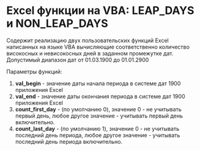 # Excel функции на VBA: LEAP_DAYS и NON_LEAP_DAYS
<p>Содержит реализацию двух пользовательских функций Excel написанных на языке VBA вычисляющие соответственно количество високосных и невисокосных дней в заданном промежутке дат.
Допустимый диапазон дат от 01.03.1900 до 01.01.2900
</p>
<p>Параметры функций:</p>
<ol>
  <li><b>val_begin</b> - значение даты начала периода в системе дат 1900 приложения Excel</li>
  <li><b>val_end</b> - значение даты окончания периода в системе дат 1900 приложения Excel</li>
  <li><b>count_first_day</b> - (по умолчанию 0), значение 0 - не учитывать первый день, любое другое значение - учитывать первый день включительно.</li>
  <li><b>count_last_day</b> - (по умолчанию 1), значение 0 - не учитывать последний день периода, любое другое значение - учитывать последний день периода включительно.</li>
</ul>
<br>

  
